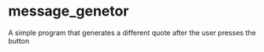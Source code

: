 # message_genetor
A simple program that generates a different quote after the user presses the button
